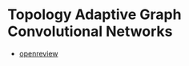 # Topology Adaptive Graph Convolutional Networks

- [openreview](https://openreview.net/forum?id=H113pWZRb)


